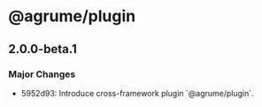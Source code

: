 # @agrume/plugin

## 2.0.0-beta.1

### Major Changes

- 5952d93: Introduce cross-framework plugin \`@agrume/plugin\`.
